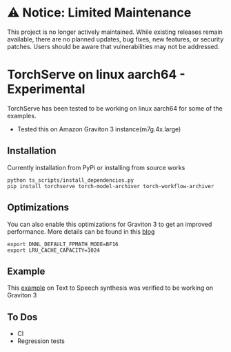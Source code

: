 # ⚠️ Notice: Limited Maintenance

This project is no longer actively maintained. While existing releases remain available, there are no planned updates, bug fixes, new features, or security patches. Users should be aware that vulnerabilities may not be addressed.

# TorchServe on linux aarch64 - Experimental

TorchServe has been tested to be working on linux aarch64 for some of the examples.
- Tested this on Amazon Graviton 3 instance(m7g.4x.large)

## Installation

Currently installation from PyPi or installing from source works

```
python ts_scripts/install_dependencies.py
pip install torchserve torch-model-archiver torch-workflow-archiver
```

## Optimizations

You can also enable this optimizations for Graviton 3 to get an improved performance. More details can be found in this [blog](https://pytorch.org/blog/optimized-pytorch-w-graviton/)
```
export DNNL_DEFAULT_FPMATH_MODE=BF16
export LRU_CACHE_CAPACITY=1024
```

## Example

This [example](https://github.com/pytorch/serve/tree/master/examples/text_to_speech_synthesizer/SpeechT5) on Text to Speech synthesis was verified to be working on Graviton 3

## To Dos
- CI
- Regression tests
